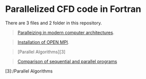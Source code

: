 # Parallelized CFD code in Fortran

There are 3 files and 2 folder in this repository.

> [Paralleizing in modern computer architectures][1].

> [Installation of OPEN MPI][2].

> [Parallel Algorithms][3]

> [Comparison of sequential and parallel programs][4]

[1]:/Parallelization.md

[2]:/InstallationOPENMPI.md

[3]:/Parallel Algorithms

[4]:/Comparison

